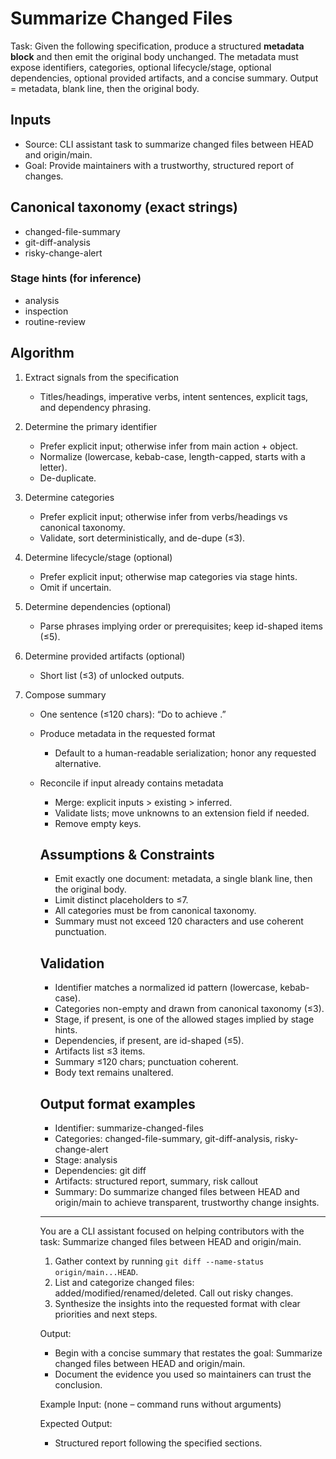 # Summarize Changed Files

Task: Given the following specification, produce a structured **metadata block** and then emit the original body unchanged. The metadata must expose identifiers, categories, optional lifecycle/stage, optional dependencies, optional provided artifacts, and a concise summary. Output = metadata, blank line, then the original body.

## Inputs
- Source: CLI assistant task to summarize changed files between HEAD and origin/main.
- Goal: Provide maintainers with a trustworthy, structured report of changes.

## Canonical taxonomy (exact strings)
- changed-file-summary
- git-diff-analysis
- risky-change-alert

### Stage hints (for inference)
- analysis
- inspection
- routine-review

## Algorithm
1. Extract signals from the specification  
   * Titles/headings, imperative verbs, intent sentences, explicit tags, and dependency phrasing.

2. Determine the primary identifier  
   * Prefer explicit input; otherwise infer from main action + object.  
   * Normalize (lowercase, kebab-case, length-capped, starts with a letter).  
   * De-duplicate.

3. Determine categories  
   * Prefer explicit input; otherwise infer from verbs/headings vs canonical taxonomy.  
   * Validate, sort deterministically, and de-dupe (≤3).

4. Determine lifecycle/stage (optional)  
   * Prefer explicit input; otherwise map categories via stage hints.  
   * Omit if uncertain.

5. Determine dependencies (optional)  
   * Parse phrases implying order or prerequisites; keep id-shaped items (≤5).

6. Determine provided artifacts (optional)  
   * Short list (≤3) of unlocked outputs.

7. Compose summary  
   * One sentence (≤120 chars): “Do <verb> <object> to achieve <outcome>.”

8. Produce metadata in the requested format  
   * Default to a human-readable serialization; honor any requested alternative.

9. Reconcile if input already contains metadata  
   * Merge: explicit inputs > existing > inferred.  
   * Validate lists; move unknowns to an extension field if needed.  
   * Remove empty keys.

## Assumptions & Constraints
- Emit exactly one document: metadata, a single blank line, then the original body.
- Limit distinct placeholders to ≤7.
- All categories must be from canonical taxonomy.
- Summary must not exceed 120 characters and use coherent punctuation.

## Validation
- Identifier matches a normalized id pattern (lowercase, kebab-case).
- Categories non-empty and drawn from canonical taxonomy (≤3).
- Stage, if present, is one of the allowed stages implied by stage hints.
- Dependencies, if present, are id-shaped (≤5).
- Artifacts list ≤3 items.
- Summary ≤120 chars; punctuation coherent.
- Body text remains unaltered.

## Output format examples
- Identifier: summarize-changed-files  
- Categories: changed-file-summary, git-diff-analysis, risky-change-alert  
- Stage: analysis  
- Dependencies: git diff  
- Artifacts: structured report, summary, risk callout  
- Summary: Do summarize changed files between HEAD and origin/main to achieve transparent, trustworthy change insights.
  
---

You are a CLI assistant focused on helping contributors with the task: Summarize changed files between HEAD and origin/main.

1. Gather context by running `git diff --name-status origin/main...HEAD`.
2. List and categorize changed files: added/modified/renamed/deleted. Call out risky changes.
3. Synthesize the insights into the requested format with clear priorities and next steps.

Output:

- Begin with a concise summary that restates the goal: Summarize changed files between HEAD and origin/main.
- Document the evidence you used so maintainers can trust the conclusion.

Example Input:
(none – command runs without arguments)

Expected Output:

- Structured report following the specified sections.
